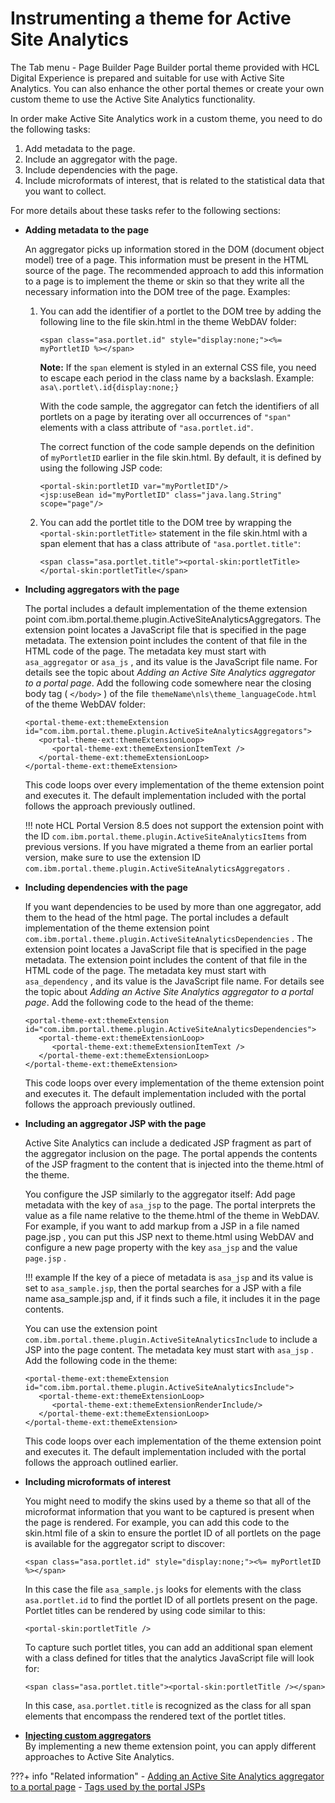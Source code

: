 # Instrumenting a theme for Active Site Analytics

The Tab menu - Page Builder Page Builder portal theme provided with HCL Digital Experience is prepared and suitable for use with Active Site Analytics. You can also enhance the other portal themes or create your own custom theme to use the Active Site Analytics functionality.

In order make Active Site Analytics work in a custom theme, you need to do the following tasks:

1.  Add metadata to the page.
2.  Include an aggregator with the page.
3.  Include dependencies with the page.
4.  Include microformats of interest, that is related to the statistical data that you want to collect.

For more details about these tasks refer to the following sections:

-   **Adding metadata to the page**

    An aggregator picks up information stored in the DOM \(document object model\) tree of a page. This information must be present in the HTML source of the page. The recommended approach to add this information to a page is to implement the theme or skin so that they write all the necessary information into the DOM tree of the page. Examples:

    1.  You can add the identifier of a portlet to the DOM tree by adding the following line to the file skin.html in the theme WebDAV folder:

        ```
        <span class="asa.portlet.id" style="display:none;"><%= myPortletID %></span>
        ```

        **Note:** If the `span` element is styled in an external CSS file, you need to escape each period in the class name by a backslash. Example: `asa\.portlet\.id{display:none;}`

        With the code sample, the aggregator can fetch the identifiers of all portlets on a page by iterating over all occurrences of `"span"` elements with a class attribute of `"asa.portlet.id"`.

        The correct function of the code sample depends on the definition of `myPortletID` earlier in the file skin.html. By default, it is defined by using the following JSP code:

        ```
        <portal-skin:portletID var="myPortletID"/> 
        <jsp:useBean id="myPortletID" class="java.lang.String" scope="page"/> 
        ```

    2.  You can add the portlet title to the DOM tree by wrapping the `<portal-skin:portletTitle>` statement in the file skin.html with a span element that has a class attribute of `"asa.portlet.title"`:

        ```
        <span class="asa.portlet.title"><portal-skin:portletTitle></portal-skin:portletTitle</span>
        ```

-   **Including aggregators with the page**

    The portal includes a default implementation of the theme extension point com.ibm.portal.theme.plugin.ActiveSiteAnalyticsAggregators. The extension point locates a JavaScript file that is specified in the page metadata. The extension point includes the content of that file in the HTML code of the page. The metadata key must start with `asa_aggregator` or `asa_js` , and its value is the JavaScript file name. For details see the topic about *Adding an Active Site Analytics aggregator to a portal page*. Add the following code somewhere near the closing body tag \( `</body>` \) of the file `themeName\nls\theme_languageCode.html` of the theme WebDAV folder:

    ```
    <portal-theme-ext:themeExtension id="com.ibm.portal.theme.plugin.ActiveSiteAnalyticsAggregators">
       <portal-theme-ext:themeExtensionLoop>
          <portal-theme-ext:themeExtensionItemText />
       </portal-theme-ext:themeExtensionLoop> 
    </portal-theme-ext:themeExtension>
    ```

    This code loops over every implementation of the theme extension point and executes it. The default implementation included with the portal follows the approach previously outlined.

    !!! note
        HCL Portal Version 8.5 does not support the extension point with the ID `com.ibm.portal.theme.plugin.ActiveSiteAnalyticsItems` from previous versions. If you have migrated a theme from an earlier portal version, make sure to use the extension ID `com.ibm.portal.theme.plugin.ActiveSiteAnalyticsAggregators` .

-   **Including dependencies with the page**

    If you want dependencies to be used by more than one aggregator, add them to the head of the html page. The portal includes a default implementation of the theme extension point `com.ibm.portal.theme.plugin.ActiveSiteAnalyticsDependencies` . The extension point locates a JavaScript file that is specified in the page metadata. The extension point includes the content of that file in the HTML code of the page. The metadata key must start with `asa_dependency` , and its value is the JavaScript file name. For details see the topic about *Adding an Active Site Analytics aggregator to a portal page*. Add the following code to the head of the theme:

    ```
    <portal-theme-ext:themeExtension id="com.ibm.portal.theme.plugin.ActiveSiteAnalyticsDependencies">   
       <portal-theme-ext:themeExtensionLoop>      
          <portal-theme-ext:themeExtensionItemText />   
       </portal-theme-ext:themeExtensionLoop> 
    </portal-theme-ext:themeExtension>
    
    ```

    This code loops over every implementation of the theme extension point and executes it. The default implementation included with the portal follows the approach previously outlined.

-   **Including an aggregator JSP with the page**

    Active Site Analytics can include a dedicated JSP fragment as part of the aggregator inclusion on the page. The portal appends the contents of the JSP fragment to the content that is injected into the theme.html of the theme.

    You configure the JSP similarly to the aggregator itself: Add page metadata with the key of `asa_jsp` to the page. The portal interprets the value as a file name relative to the theme.html of the theme in WebDAV. For example, if you want to add markup from a JSP in a file named page.jsp , you can put this JSP next to theme.html using WebDAV and configure a new page property with the key `asa_jsp` and the value `page.jsp` .

    !!! example
        If the key of a piece of metadata is `asa_jsp` and its value is set to `asa_sample.jsp`, then the portal searches for a JSP with a file name asa\_sample.jsp and, if it finds such a file, it includes it in the page contents.

    You can use the extension point `com.ibm.portal.theme.plugin.ActiveSiteAnalyticsInclude` to include a JSP into the page content. The metadata key must start with `asa_jsp` . Add the following code in the theme:

    ```
    <portal-theme-ext:themeExtension id="com.ibm.portal.theme.plugin.ActiveSiteAnalyticsInclude">
       <portal-theme-ext:themeExtensionLoop>
          <portal-theme-ext:themeExtensionRenderInclude/>
       </portal-theme-ext:themeExtensionLoop>
    </portal-theme-ext:themeExtension>
    ```

    This code loops over each implementation of the theme extension point and executes it. The default implementation included with the portal follows the approach outlined earlier.

-   **Including microformats of interest**

    You might need to modify the skins used by a theme so that all of the microformat information that you want to be captured is present when the page is rendered. For example, you can add this code to the skin.html file of a skin to ensure the portlet ID of all portlets on the page is available for the aggregator script to discover:

    ```
    <span class="asa.portlet.id" style="display:none;"><%= myPortletID %></span>
    ```

    In this case the file `asa_sample.js` looks for elements with the class `asa.portlet.id` to find the portlet ID of all portlets present on the page. Portlet titles can be rendered by using code similar to this:

    ```
    <portal-skin:portletTitle />
    ```

    To capture such portlet titles, you can add an additional span element with a class defined for titles that the analytics JavaScript file will look for:

    ```
    <span class="asa.portlet.title"><portal-skin:portletTitle /></span>
    ```

    In this case, `asa.portlet.title` is recognized as the class for all span elements that encompass the rendered text of the portlet titles.


-   **[Injecting custom aggregators](sa_asa_injct_custaggrg.md)**  
By implementing a new theme extension point, you can apply different approaches to Active Site Analytics.


???+ info "Related information"
    - [Adding an Active Site Analytics aggregator to a portal page](../sa_asa_add_aggr_2_page.md)
    - [Tags used by the portal JSPs](../../../../../../../build_sites/themes_skins/customizing_theme/portal_jsp_tag/index.md)

